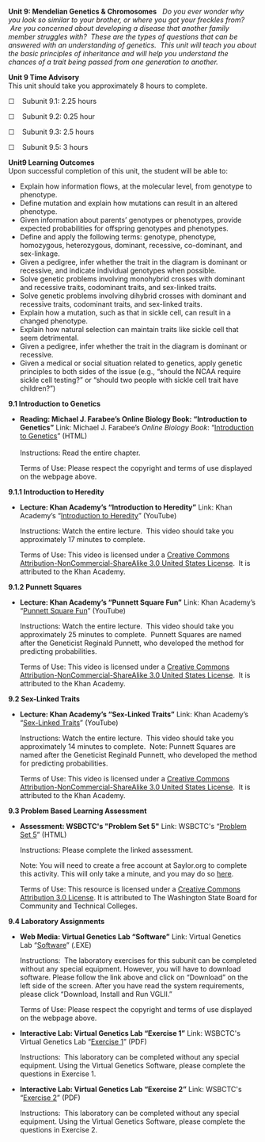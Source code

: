 **Unit 9: Mendelian Genetics & Chromosomes** <span id="9"></span> 
*Do you ever wonder why you look so similar to your brother, or where
you got your freckles from?  Are you concerned about developing a
disease that another family member struggles with?  These are the types
of questions that can be answered with an understanding of genetics.
 This unit will teach you about the basic principles of inheritance and
will help you understand the chances of a trait being passed from one
generation to another.*

**Unit 9 Time Advisory**  
This unit should take you approximately 8 hours to complete.  
  
 ☐    Subunit 9.1: 2.25 hours  
  
 ☐    Subunit 9.2: 0.25 hour  
  
 ☐    Subunit 9.3: 2.5 hours  
  
 ☐    Subunit 9.5: 3 hours

**Unit9 Learning Outcomes**  
Upon successful completion of this unit, the student will be able to:
-   Explain how information flows, at the molecular level, from genotype
    to phenotype.
-   Define mutation and explain how mutations can result in an altered
    phenotype.
-   Given information about parents’ genotypes or phenotypes, provide
    expected probabilities for offspring genotypes and phenotypes.
-   Define and apply the following terms: genotype, phenotype,
    homozygous, heterozygous, dominant, recessive, co-dominant, and
    sex-linkage.
-   Given a pedigree, infer whether the trait in the diagram is dominant
    or recessive, and indicate individual genotypes when possible.
-   Solve genetic problems involving monohybrid crosses with dominant
    and recessive traits, codominant traits, and sex-linked traits.
-   Solve genetic problems involving dihybrid crosses with dominant and
    recessive traits, codominant traits, and sex-linked traits.
-   Explain how a mutation, such as that in sickle cell, can result in a
    changed phenotype.
-   Explain how natural selection can maintain traits like sickle cell
    that seem detrimental.
-   Given a pedigree, infer whether the trait in the diagram is dominant
    or recessive.
-   Given a medical or social situation related to genetics, apply
    genetic principles to both sides of the issue (e.g., “should the
    NCAA require sickle cell testing?” or “should two people with sickle
    cell trait have children?”)

**9.1 Introduction to Genetics** <span id="9.1"></span> 
-   **Reading: Michael J. Farabee’s Online Biology Book: “Introduction
    to Genetics”**
    Link: Michael J. Farabee’s *Online Biology Book*: “[Introduction to
    Genetics](http://www.emc.maricopa.edu/faculty/farabee/biobk/BioBookgenintro.html)”
    (HTML)  
        
     Instructions: Read the entire chapter.   
      
     Terms of Use: Please respect the copyright and terms of use
    displayed on the webpage above.

**9.1.1 Introduction to Heredity** <span id="9.1.1"></span> 
-   **Lecture: Khan Academy’s “Introduction to Heredity”**
    Link: Khan Academy’s “[Introduction to
    Heredity](http://www.khanacademy.org/video/introduction-to-heredity?playlist=Biology)”
    (YouTube)  
      
     Instructions: Watch the entire lecture.  This video should take you
    approximately 17 minutes to complete.  
      
     Terms of Use: This video is licensed under a [Creative Commons
    Attribution-NonCommercial-ShareAlike 3.0 United States
    License](http://creativecommons.org/licenses/by-nc-nd/3.0/).  It is
    attributed to the Khan Academy.

**9.1.2 Punnett Squares** <span id="9.1.2"></span> 
-   **Lecture: Khan Academy’s “Punnett Square Fun”**
    Link: Khan Academy’s “[Punnett Square
    Fun](http://www.khanacademy.org/video/punnett-square-fun?playlist=Biology)”
    (YouTube)  
      
     Instructions: Watch the entire lecture.  This video should take you
    approximately 25 minutes to complete.  Punnett Squares are named
    after the Geneticist Reginald Punnett, who developed the method for
    predicting probabilities.  
      
     Terms of Use: This video is licensed under a [Creative Commons
    Attribution-NonCommercial-ShareAlike 3.0 United States
    License](http://creativecommons.org/licenses/by-nc-nd/3.0/).  It is
    attributed to the Khan Academy.

**9.2 Sex-Linked Traits** <span id="9.2"></span> 
-   **Lecture: Khan Academy’s “Sex-Linked Traits”**
    Link: Khan Academy’s “[Sex-Linked
    Traits](http://www.khanacademy.org/video/sex-linked-traits?playlist=Biology)”
    (YouTube)  
      
     Instructions: Watch the entire lecture.  This video should take you
    approximately 14 minutes to complete.  Note: Punnett Squares are
    named after the Geneticist Reginald Punnett, who developed the
    method for predicting probabilities.  
      
     Terms of Use: This video is licensed under a [Creative Commons
    Attribution-NonCommercial-ShareAlike 3.0 United States
    License](http://creativecommons.org/licenses/by-nc-nd/3.0/).  It is
    attributed to the Khan Academy.

**9.3 Problem Based Learning Assessment** <span id="9.3"></span> 
-   **Assessment: WSBCTC's "Problem Set 5"**
    Link: WSBCTC's “[Problem Set
    5](http://school.saylor.org/mod/quiz/view.php?id=1938)” (HTML)  
      
     Instructions: Please complete the linked assessment.  
      
     Note: You will need to create a free account at Saylor.org to
    complete this activity. This will only take a minute, and you may do
    so [here](http://eportfolio.saylor.org/users/sign_up).  
      
     Terms of Use: This resource is licensed under a [Creative Commons
    Attribution 3.0
    License](http://creativecommons.org/licenses/by/3.0/). It is
    attributed to The Washington State Board for Community and Technical
    Colleges.

**9.4 Laboratory Assignments** <span id="9.4"></span> 
-   **Web Media: Virtual Genetics Lab “Software”**
    Link: Virtual Genetics
    Lab “[Software](http://vgl.umb.edu/)” (.EXE)  
      
     Instructions:  The laboratory exercises for this subunit can be
    completed without any special equipment. However, you will have to
    download software. Please follow the link above and click on
    “Download” on the left side of the screen. After you have read the
    system requirements, please click “Download, Install and Run
    VGLII.”  
      
     Terms of Use: Please respect the copyright and terms of use
    displayed on the webpage above.

-   **Interactive Lab: Virtual Genetics Lab “Exercise 1”**
    Link: WSBCTC's Virtual Genetics Lab “[Exercise
    1](http://www.saylor.org/site/wp-content/uploads/2011/09/BIO101B-10.6-Virtual-Genetics-Lab-II-Exercise-11.pdf)”
    (PDF)  
      
     Instructions:  This laboratory can be completed without any special
    equipment. Using the Virtual Genetics Software, please complete the
    questions in Exercise 1.

-   **Interactive Lab: Virtual Genetics Lab “Exercise 2”**
    Link: WSBCTC's “[Exercise
    2](http://www.saylor.org/site/wp-content/uploads/2011/09/BIO101B-10.6-Virtual-Genetics-Lab-II-Exercise-21.pdf)”
    (PDF)  
      
     Instructions:  This laboratory can be completed without any special
    equipment. Using the Virtual Genetics Software, please complete the
    questions in Exercise 2. 


